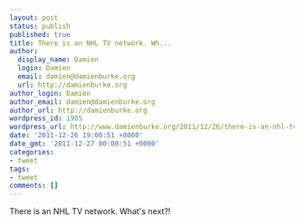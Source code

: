 ```yaml
---
layout: post
status: publish
published: true
title: There is an NHL TV network. Wh...
author:
  display_name: Damien
  login: Damien
  email: damien@damienburke.org
  url: http://damienburke.org
author_login: Damien
author_email: damien@damienburke.org
author_url: http://damienburke.org
wordpress_id: 1985
wordpress_url: http://www.damienburke.org/2011/12/26/there-is-an-nhl-tv-network-wh-3/
date: '2011-12-26 19:00:51 +0000'
date_gmt: '2011-12-27 00:00:51 +0000'
categories:
- tweet
tags:
- tweet
comments: []
---
```

<p>There is an NHL TV network. What's next?!</p>
